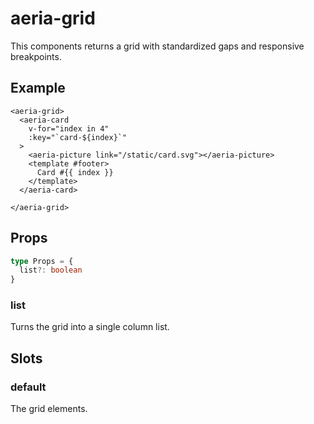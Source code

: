 <script setup lang="ts">
import { ref } from 'vue'
import { AeriaGrid, AeriaCard, AeriaPicture } from 'aeria-ui'
</script>

# aeria-grid

This components returns a grid with standardized gaps and responsive breakpoints.

## Example

<aeria-grid>
  <aeria-card
    v-for="index in 4"
    :key="`card-${index}`"
  >
    <aeria-picture link="/static/card.svg"></aeria-picture>
    <template #footer>
      Card #{{ index }}
    </template>
  </aeria-card>

</aeria-grid>

```vue-html
<aeria-grid>
  <aeria-card
    v-for="index in 4"
    :key="`card-${index}`"
  >
    <aeria-picture link="/static/card.svg"></aeria-picture>
    <template #footer>
      Card #{{ index }}
    </template>
  </aeria-card>

</aeria-grid>
```

## Props

```typescript
type Props = {
  list?: boolean
}

```

### list <Badge type="tip" text="boolean?" />

Turns the grid into a single column list.


## Slots

### default

The grid elements.

